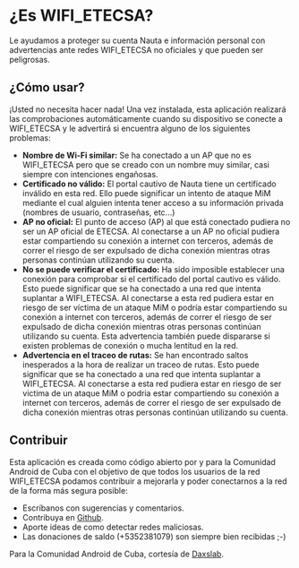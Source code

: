 # ¿Es WIFI_ETECSA?

Le ayudamos a proteger su cuenta Nauta e información personal con advertencias ante redes WIFI_ETECSA no oficiales y 
que pueden ser peligrosas.

## ¿Cómo usar?

¡Usted no necesita hacer nada! Una vez instalada, esta aplicación realizará las comprobaciones automáticamente cuando 
su dispositivo se conecte a WIFI_ETECSA y le advertirá si encuentra alguno de los siguientes problemas:

- **Nombre de Wi-Fi similar:** Se ha conectado a un AP que no es WIFI_ETECSA pero que se creado con un nombre muy similar, casi siempre con intenciones engañosas.
- **Certificado no válido:** El portal cautivo de Nauta tiene un certificado inválido en esta red. Ello puede significar un intento de ataque MiM mediante el cual alguien intenta tener acceso a su información privada (nombres de usuario, contraseñas, etc...)
- **AP no oficial:** El punto de acceso (AP) al que está conectado pudiera no ser un AP oficial de ETECSA. Al conectarse a un AP no oficial pudiera estar compartiendo su conexión a internet con terceros, además de correr el riesgo de ser expulsado de dicha conexión mientras otras personas continúan utilizando su cuenta.
- **No se puede verificar el certificado:** Ha sido imposible establecer una conexión para comprobar si el certificado del portal cautivo es válido. Esto puede significar que se ha conectado a una red que intenta suplantar a WIFI_ETECSA. Al conectarse a esta red pudiera estar en riesgo de ser víctima de un ataque MiM o podría estar compartiendo su conexión a internet con terceros, además de correr el riesgo de ser expulsado de dicha conexión mientras otras personas continúan utilizando su cuenta. Esta advertencia también puede dispararse si existen problemas de conexión o mucha lentitud en la red.
- **Advertencia en el traceo de rutas:** Se han encontrado saltos inesperados a la hora de realizar un traceo de rutas. Esto puede significar que se ha conectado a una red que intenta suplantar a WIFI_ETECSA. Al conectarse a esta red pudiera estar en riesgo de ser victima de un ataque MiM o podria estar compartiendo su conexión a internet con terceros, además de correr el riesgo de ser expulsado de dicha conexión mientras otras personas continúan utilizando su cuenta.

## Contribuir

Esta aplicación es creada como código abierto por y para la Comunidad Android de Cuba con el objetivo de que todos los usuarios de la red WIFI_ETECSA podamos contribuir a mejorarla y poder conectarnos a la red de la forma más segura posible: 

- Escríbanos con sugerencias y comentarios.
- Contribuya en [Github](https://github.com/daxslab/es_wifi_etecsa).
- Aporte ideas de como detectar redes maliciosas.
- Las donaciones de saldo (+5352381079) son siempre bien recibidas ;-)

Para la Comunidad Android de Cuba, cortesía de [Daxslab](http://daxslab.com).